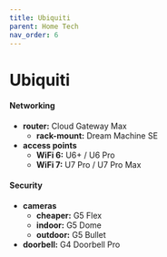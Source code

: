 ```yaml
---
title: Ubiquiti
parent: Home Tech
nav_order: 6
---
```

# Ubiquiti

#### Networking

- **router:** Cloud Gateway Max
	- **rack-mount:** Dream Machine SE 
- **access points**
	- **WiFi 6:** U6+ / U6 Pro
	- **WiFi 7:** U7 Pro / U7 Pro Max

#### Security

- **cameras** 
	- **cheaper:** G5 Flex
	- **indoor:** G5 Dome
	- **outdoor:** G5 Bullet
- **doorbell:** G4 Doorbell Pro
